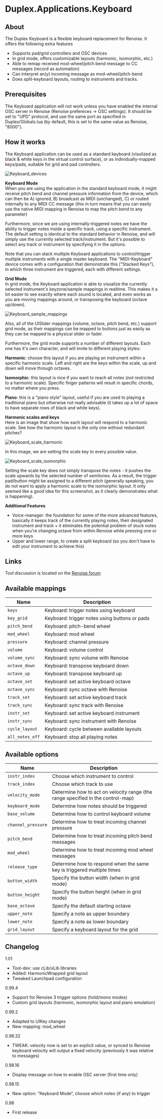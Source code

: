 # Duplex.Applications.Keyboard

## About

The Duplex Keyboard is a flexible keyboard replacement for Renoise. It offers the following extra features

* Supports pad/grid controllers and OSC devices
* In grid mode, offers customizable layouts (harmonic, isomorphic, etc.)
* Able to remap received mod-wheel/pitch bend message to CC messages (record as automation)
* Can interpret an(y) incoming message as mod-wheel/pitch-bend
* Does split-keyboard layouts, routing to instruments and tracks. 

## Prerequisites

The Keyboard application will not work unless you have enabled the internal OSC server in Renoise (Renoise prefereces -> OSC settings). It should be set to "UPD" protocol, and use the same port as specified in Duplex/Globals.lua (by default, this is set to the same value as Renoise, "8000").

## How it works 

The Keyboard application can be used as a standard keyboard (visulized as black & white keys in the virtual control surface), or as individually-mapped keys/pads, suitable for grid and pad controllers.

![Keyboard_devices](../Images/Keyboard_devices.png)

**Keyboard Mode**  
When you are using the application in the standard keyboard mode, it might receive pitch bend and channel pressure information from the device, which can then be A) ignored, B) broadcast as MIDI (unchanged), C) or routed internally to any MIDI CC message (this in turn means that you can easily use the native MIDI mapping in Renoise to map the pitch bend to any parameter) 

Furthermore, since we are using internally-triggered notes we have the ability to trigger notes inside a specific track, using a specific instrument. The default setting is identical to the standard behavior in Renoise, and will simply use the currently selected track/instrument. But it's possible to select any track or instrument by specifying it in the options.
 
Note that you can stack multiple Keyboard applications to control/trigger multiple instruments with a single master keyboard. The "MIDI-Keyboard" device comes with a configuration that demonstrate this ("Stacked Keys"), in which three instrument are triggered, each with different settings.

**Grid Mode**  
In grid mode, the Keyboard application is able to visualize the currently selected instrument's keyzone/sample mappings in realtime. This makes it a lot easier to see exactly where each sound is located, and even works as you are moving mappings around, or transposing the keyboard (octave up/down). 

![Keyboard_sample_mappings](../Images/Keyboard_sample_mappings.png)

Also, all of the UISlider mappings (volume, octave, pitch bend, etc.) support grid mode, as their mappings can be mapped to buttons just as easily as they can be mapped to a physical slider or fader. 

Furthermore, the grid mode supports a number of different layouts. Each one has it's own character,
and will invite to different playing styles: 
 
**Harmonic**: choose this layout if you are playing an instrument within a specific harmonic scale.
Left and right are the keys within the scale, up and down will move through octaves.
 
**Isomorphic**: this layout is nice if you want to reach all notes (not restricted to a harmonic scale).
Specific finger patterns will result in specific chords, no matter where you press. 
 
**Piano**: this is a "piano style" layout, useful if you are used to playing a traditional piano but otherwise
not really advisable (it takes up a lot of space to have separate rows of black and white keys). 
 
**Harmonic scales and keys**  
Here is an image that show how each layout will respond to a harmonic scale.
See how the harmonic layout is the only one without redundant pitches?

![Keyboard_scale_harmonic](../Images/Keyboard_scale_harmonic.gif)

In this image, we are setting the scale key to every possible value.

![Keyboard_scale_isomorphic](../Images/Keyboard_scale_isomorphic.gif)

Setting the scale key does not simply transpose the notes - it pushes the scale upwards by the
selected number of semitones. As a result, the trigger pad/button might be assigned to a different
pitch (generally speaking, you do not want to apply a harmonic scale to the isomorphic layout.
It only seemed like a good idea for this screenshot, as it clearly demonstrates what is happening). 

**Additional Features**

* Voice-manager: the foundation for some of the more advanced features, basically it keeps track of
the currently playing notes, their designated instrument and track + it eliminates the potential problem
of stuck notes when you're changing octave from within Renoise while pressing one or more keys
* Upper and lower range, to create a split keyboard (so you don't have to edit your instrument to achieve this)

## Links

Tool discussion is located on the [Renoise forum](http://forum.renoise.com/index.php?/topic/33806-new-tool-duplex-keyboard/)

## Available mappings 

| Name       | Description   |
| -----------|---------------|
| `keys` | Keyboard: trigger notes using keyboard |
| `key_grid` | Keyboard: trigger notes using buttons or pads |
| `pitch_bend` | Keyboard: pitch-bend wheel |
| `mod_wheel` | Keyboard: mod wheel |
| `pressure` | Keyboard: channel pressure |
| `volume` | Keyboard: volume control |
| `volume_sync` | Keyboard: sync volume with Renoise |
| `octave_down` | Keyboard: transpose keyboard down |
| `octave_up` | Keyboard: transpose keyboard up |
| `octave_set` | Keyboard: set active keyboard octave |
| `octave_sync` | Keyboard: sync octave with Renoise |
| `track_set` | Keyboard: set active keyboard track |
| `track_sync` | Keyboard: sync track with Renoise |
| `instr_set` | Keyboard: set active keyboard instrument |
| `instr_sync` | Keyboard: sync instrument with Renoise |
| `cycle_layout` | Keyboard: cycle between available layouts |
| `all_notes_off` | Keyboard: stop all playing notes |

## Available options

| Name       | Description   |
| -----------|---------------|
| `instr_index` | Choose which instrument to control |
| `track_index` | Choose which track to use  |
| `velocity_mode` | Determine how to act on velocity range (the range specified in the control-map)  |
| `keyboard_mode` | Determine how notes should be triggered  |
| `base_volume` | Determine how to control keyboard volume  |
| `channel_pressure` | Determine how to treat incoming channel pressure |
| `pitch_bend` | Determine how to treat incoming pitch bend messages |
| `mod_wheel` | Determine how to treat incoming mod wheel messages |
| `release_type` | Determine how to respond when the same key is triggered multiple times |
| `button_width` | Specify the button width (when in grid mode) |
| `button_height` | Specify the button height (when in grid mode) |
| `base_octave` | Specify the default starting octave |
| `upper_note` | Specify a note as upper boundary |
| `lower_note` | Specify a note as lower boundary |
| `grid_layout` | Specify a keyboard layout for the grid |



## Changelog

1.01
- Tool-dev: use cLib/xLib libraries
- Added: HarmonicWrapped grid layout 
- Tweaked Launchpad configuration

0.99.4
- Support for Renoise 3 trigger options (hold/mono modes)
- Custom grid layouts (harmonic, isomorphic layout and piano emulation)

0.99.2
- Adapted to UIKey changes 
- New mapping: mod_wheel

0.98.32
- TWEAK: velocity now is set to an explicit value, or synced to Renoise keyboard 
  velocity will output a fixed velocity (previously it was relative to messages)

0.98.16
- Display message on how to enable OSC server (first time only)

0.98.15
- New option: “Keyboard Mode”, choose which notes (if any) to trigger

0.98 
- First release 
